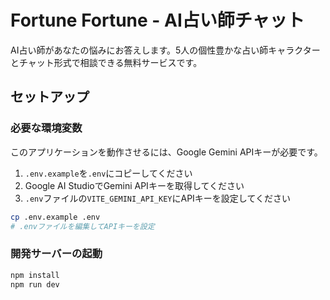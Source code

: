 # Fortune Fortune - AI占い師チャット

AI占い師があなたの悩みにお答えします。5人の個性豊かな占い師キャラクターとチャット形式で相談できる無料サービスです。

## セットアップ

### 必要な環境変数

このアプリケーションを動作させるには、Google Gemini APIキーが必要です。

1. `.env.example`を`.env`にコピーしてください
2. Google AI StudioでGemini APIキーを取得してください
3. `.env`ファイルの`VITE_GEMINI_API_KEY`にAPIキーを設定してください

```bash
cp .env.example .env
# .envファイルを編集してAPIキーを設定
```

### 開発サーバーの起動

```bash
npm install
npm run dev
```
